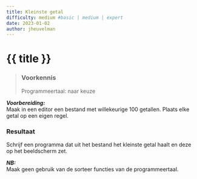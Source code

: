 ```yaml
---
title: Kleinste getal
difficulty: medium #basic | medium | expert
date: 2023-01-02
author: jheuvelman
---
```




# {{ title }}

> ### Voorkennis
> Programmeertaal: naar keuze

***Voorbereiding:***  
Maak in een editor een bestand met willekeurige 100 getallen. Plaats
elke getal op een eigen regel.

### Resultaat
Schrijf een programma dat uit het bestand het kleinste getal haalt en
deze op het beeldscherm zet.

***NB:***  
Maak geen gebruik van de sorteer functies van de programmeertaal.
